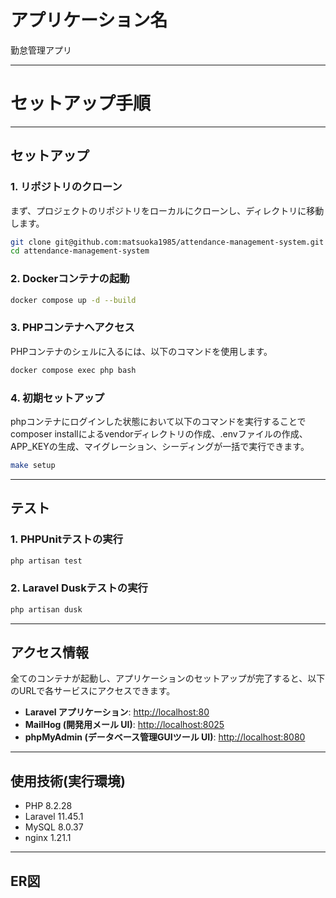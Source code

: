 # アプリケーション名

勤怠管理アプリ

-----


# セットアップ手順


-----

##  セットアップ

### 1\. リポジトリのクローン

まず、プロジェクトのリポジトリをローカルにクローンし、ディレクトリに移動します。

```bash
git clone git@github.com:matsuoka1985/attendance-management-system.git
cd attendance-management-system
```

### 2\. Dockerコンテナの起動



```bash
docker compose up -d --build
```

### 3\.  PHPコンテナへアクセス

PHPコンテナのシェルに入るには、以下のコマンドを使用します。

```bash
docker compose exec php bash
```

### 4\. 初期セットアップ

phpコンテナにログインした状態において以下のコマンドを実行することでcomposer installによるvendorディレクトリの作成、.envファイルの作成、APP_KEYの生成、マイグレーション、シーディングが一括で実行できます。
```bash
make setup
```

-----

##  テスト


### 1\. PHPUnitテストの実行


```bash
php artisan test
```

### 2\. Laravel Duskテストの実行


```bash
php artisan dusk
```

-----

##  アクセス情報

全てのコンテナが起動し、アプリケーションのセットアップが完了すると、以下のURLで各サービスにアクセスできます。

  * **Laravel アプリケーション**: [http://localhost:80](http://localhost:80)
  * **MailHog (開発用メール UI)**: [http://localhost:8025](http://localhost:8025)
  * **phpMyAdmin (データベース管理GUIツール UI)**: [http://localhost:8080](http://localhost:8080)






---

## 使用技術(実行環境)

* PHP 8.2.28
* Laravel 11.45.1
* MySQL 8.0.37
* nginx 1.21.1

---

## ER図


<!-- ![ER図](erd.png) -->
